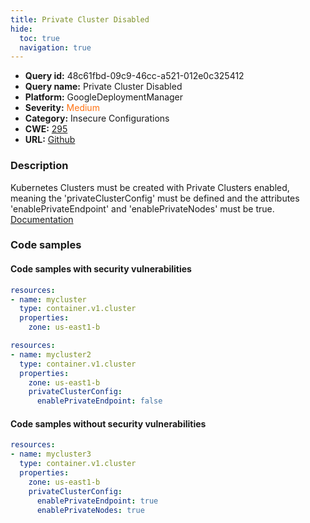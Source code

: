 ```yaml
---
title: Private Cluster Disabled
hide:
  toc: true
  navigation: true
---
```


<style>
  .highlight .hll {
    background-color: #ff171742;
  }
  .md-content {
    max-width: 1100px;
    margin: 0 auto;
  }
</style>

-   **Query id:** 48c61fbd-09c9-46cc-a521-012e0c325412
-   **Query name:** Private Cluster Disabled
-   **Platform:** GoogleDeploymentManager
-   **Severity:** <span style="color:#ff7213">Medium</span>
-   **Category:** Insecure Configurations
-   **CWE:** <a href="https://cwe.mitre.org/data/definitions/295.html" onclick="newWindowOpenerSafe(event, 'https://cwe.mitre.org/data/definitions/295.html')">295</a>
-   **URL:** [Github](https://github.com/Checkmarx/kics/tree/master/assets/queries/googleDeploymentManager/gcp/private_cluster_disabled)

### Description
Kubernetes Clusters must be created with Private Clusters enabled, meaning the 'privateClusterConfig' must be defined and the attributes 'enablePrivateEndpoint' and 'enablePrivateNodes' must be true.<br>
[Documentation](https://cloud.google.com/kubernetes-engine/docs/reference/rest/v1/projects.zones.clusters)

### Code samples
#### Code samples with security vulnerabilities
```yaml title="Positive test num. 1 - yaml file" hl_lines="4"
resources:
- name: mycluster
  type: container.v1.cluster
  properties:
    zone: us-east1-b

```
```yaml title="Positive test num. 2 - yaml file" hl_lines="6 7"
resources:
- name: mycluster2
  type: container.v1.cluster
  properties:
    zone: us-east1-b
    privateClusterConfig:
      enablePrivateEndpoint: false

```


#### Code samples without security vulnerabilities
```yaml title="Negative test num. 1 - yaml file"
resources:
- name: mycluster3
  type: container.v1.cluster
  properties:
    zone: us-east1-b
    privateClusterConfig:
      enablePrivateEndpoint: true
      enablePrivateNodes: true

```
